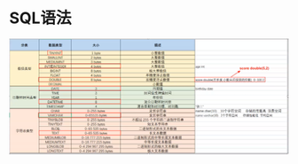 # SQL语法

![image-20220825122014324](https://raw.githubusercontent.com/MatubCA/Image/main/img/202208251758053.png)
